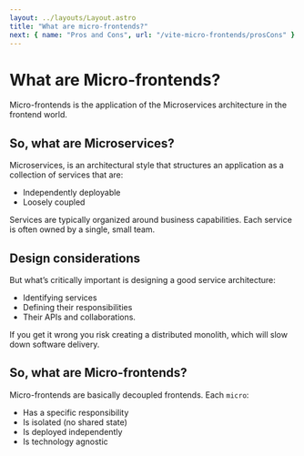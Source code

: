 ```yaml
---
layout: ../layouts/Layout.astro
title: "What are micro-frontends?"
next: { name: "Pros and Cons", url: "/vite-micro-frontends/prosCons" }
---
```


# What are Micro-frontends?

Micro-frontends is the application of the Microservices architecture in the frontend world.

## So, what are Microservices?

Microservices, is an architectural style that structures an application as a collection of services that are:

- Independently deployable
- Loosely coupled

Services are typically organized around business capabilities. Each service is often owned by a single, small team.

## Design considerations

But what’s critically important is designing a good service architecture:

- Identifying services
- Defining their responsibilities
- Their APIs and collaborations.

If you get it wrong you risk creating a distributed monolith, which will slow down software delivery.

## So, what are Micro-frontends?

Micro-frontends are basically decoupled frontends. Each `micro`:

- Has a specific responsibility
- Is isolated (no shared state)
- Is deployed independently
- Is technology agnostic
